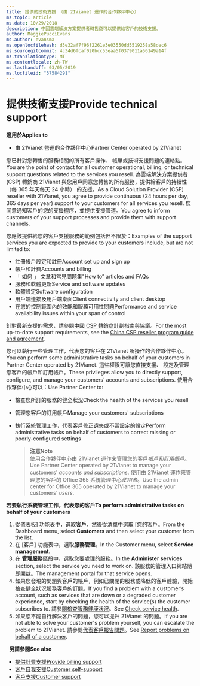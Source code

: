 ```yaml
---
title: 提供的技術支援 （由 21Vianet 運作的合作夥伴中心）
ms.topic: article
ms.date: 10/29/2018
description: 中國雲端解決方案提供者轉售商可以提供給客戶的技術支援。
author: MaggiePucciEvans
ms.author: evansma
ms.openlocfilehash: d3e32af7f96f2261e3e03550dd5519258a58dec6
ms.sourcegitcommit: 4c34d6fcaf020bcc53eaa5f0379011a56149a14f
ms.translationtype: MT
ms.contentlocale: zh-TW
ms.lasthandoff: 03/05/2019
ms.locfileid: "57584291"
---
```

# <a name="provide-technical-support"></a><span data-ttu-id="481d4-103">提供技術支援</span><span class="sxs-lookup"><span data-stu-id="481d4-103">Provide technical support</span></span>

<span data-ttu-id="481d4-104">**適用於**</span><span class="sxs-lookup"><span data-stu-id="481d4-104">**Applies to**</span></span>

-   <span data-ttu-id="481d4-105">由 21Vianet 營運的合作夥伴中心</span><span class="sxs-lookup"><span data-stu-id="481d4-105">Partner Center operated by 21Vianet</span></span>

<span data-ttu-id="481d4-106">您已針對您轉售的服務相關的所有客戶操作、 帳單或技術支援問題的連絡點。</span><span class="sxs-lookup"><span data-stu-id="481d4-106">You are the point of contact for all customer operational, billing, or technical support questions related to the services you resell.</span></span> <span data-ttu-id="481d4-107">為雲端解決方案提供者 (CSP) 轉銷商 21Vianet 與您用戶同意您轉售的所有服務，提供給客戶的持續性 （每 365 年天每天 24 小時） 的支援。</span><span class="sxs-lookup"><span data-stu-id="481d4-107">As a Cloud Solution Provider (CSP) reseller with 21Vianet, you agree to provide continuous (24 hours per day, 365 days per year) support to your customers for all services you resell.</span></span> <span data-ttu-id="481d4-108">您同意通知客戶的您的支援程序，並提供支援管道。</span><span class="sxs-lookup"><span data-stu-id="481d4-108">You agree to inform customers of your support processes and provide them with support channels.</span></span>  

<span data-ttu-id="481d4-109">您應該提供給您的客戶支援服務的範例包括但不限於：</span><span class="sxs-lookup"><span data-stu-id="481d4-109">Examples of the support services you are expected to provide to your customers include, but are not limited to:</span></span>
 
-   <span data-ttu-id="481d4-110">註冊帳戶設定和註冊</span><span class="sxs-lookup"><span data-stu-id="481d4-110">Account set up and sign up</span></span> 
-   <span data-ttu-id="481d4-111">帳戶和計費</span><span class="sxs-lookup"><span data-stu-id="481d4-111">Accounts and billing</span></span> 
-   <span data-ttu-id="481d4-112">「 如何 」 文章和常見問題集</span><span class="sxs-lookup"><span data-stu-id="481d4-112">"How to” articles and FAQs</span></span> 
-   <span data-ttu-id="481d4-113">服務和軟體更新</span><span class="sxs-lookup"><span data-stu-id="481d4-113">Service and software updates</span></span> 
-   <span data-ttu-id="481d4-114">軟體設定</span><span class="sxs-lookup"><span data-stu-id="481d4-114">Software configuration</span></span> 
-   <span data-ttu-id="481d4-115">用戶端連接及用戶端桌面</span><span class="sxs-lookup"><span data-stu-id="481d4-115">Client connectivity and client desktop</span></span>
-   <span data-ttu-id="481d4-116">在您的控制範圍內的效能和服務可用性問題</span><span class="sxs-lookup"><span data-stu-id="481d4-116">Performance and service availability issues within your span of control</span></span> 

<span data-ttu-id="481d4-117">針對最新支援的需求，請參閱[中國 CSP 轉銷商計劃指南與協議](csp-program-guide-and-agreements.md)。</span><span class="sxs-lookup"><span data-stu-id="481d4-117">For the most up-to-date support requirements, see the [China CSP reseller program guide and agreement](csp-program-guide-and-agreements.md).</span></span>

<span data-ttu-id="481d4-118">您可以執行一些管理工作，代表您的客戶在 21Vianet 所操作的合作夥伴中心。</span><span class="sxs-lookup"><span data-stu-id="481d4-118">You can perform some administrative tasks on behalf of your customers in Partner Center operated by 21Vianet.</span></span> <span data-ttu-id="481d4-119">這些權限可讓您直接支援、 設定及管理您客戶的帳戶和訂用帳戶。</span><span class="sxs-lookup"><span data-stu-id="481d4-119">These privileges allow you to directly support, configure, and manage your customers’ accounts and subscriptions.</span></span> <span data-ttu-id="481d4-120">使用合作夥伴中心可以：</span><span class="sxs-lookup"><span data-stu-id="481d4-120">Use Partner Center to:</span></span>

-   <span data-ttu-id="481d4-121">檢查您所訂的服務的健全狀況</span><span class="sxs-lookup"><span data-stu-id="481d4-121">Check the health of the services you resell</span></span>
-   <span data-ttu-id="481d4-122">管理您客戶的訂用帳戶</span><span class="sxs-lookup"><span data-stu-id="481d4-122">Manage your customers' subscriptions</span></span>
-   <span data-ttu-id="481d4-123">執行系統管理工作，代表客戶修正遺失或不當設定的設定</span><span class="sxs-lookup"><span data-stu-id="481d4-123">Perform administrative tasks on behalf of customers to correct missing or poorly-configured settings</span></span>

    ><span data-ttu-id="481d4-124">**注意**</span><span class="sxs-lookup"><span data-stu-id="481d4-124">**Note**</span></span><br><span data-ttu-id="481d4-125">使用合作夥伴中心由 21Vianet 運作來管理您的客戶*帳戶和訂用帳戶*。</span><span class="sxs-lookup"><span data-stu-id="481d4-125">Use Partner Center operated by 21Vianet to manage your customers' *accounts and subscriptions*.</span></span> <span data-ttu-id="481d4-126">使用由 21Vianet 運作來管理您的客戶的 Office 365 系統管理中心*使用者*。</span><span class="sxs-lookup"><span data-stu-id="481d4-126">Use the admin center for Office 365 operated by 21Vianet to manage your customers' *users*.</span></span> 

<span data-ttu-id="481d4-127">**若要執行系統管理工作，代表您的客戶**</span><span class="sxs-lookup"><span data-stu-id="481d4-127">**To perform administrative tasks on behalf of your customers**</span></span>

1.  <span data-ttu-id="481d4-128">從儀表板] 功能表中，選取**客戶**，然後從清單中選取 [您的客戶。</span><span class="sxs-lookup"><span data-stu-id="481d4-128">From the Dashboard menu, select **Customers** and then select your customer from the list.</span></span>
2.  <span data-ttu-id="481d4-129">在 [客戶] 功能表中，選取**服務管理**。</span><span class="sxs-lookup"><span data-stu-id="481d4-129">In the Customer menu, select **Service management**.</span></span>
3.  <span data-ttu-id="481d4-130">在 **管理服務**區段中，選取您要處理的服務。</span><span class="sxs-lookup"><span data-stu-id="481d4-130">In the **Administer services** section, select the service you need to work on.</span></span> <span data-ttu-id="481d4-131">該服務的管理入口網站隨即開啟。</span><span class="sxs-lookup"><span data-stu-id="481d4-131">The management portal for that service opens.</span></span>
4.  <span data-ttu-id="481d4-132">如果您發現的問題與客戶的帳戶，例如已關閉的服務或降低的客戶體驗，開始檢查健全狀況服務客戶的訂閱。</span><span class="sxs-lookup"><span data-stu-id="481d4-132">If you find a problem with a customer’s account, such as services that are down or a degraded customer experience, start by checking the health of the service(s) the customer subscribes to.</span></span> <span data-ttu-id="481d4-133">請參[閱檢查服務健康狀況](check-service-health.md)。</span><span class="sxs-lookup"><span data-stu-id="481d4-133">See [Check service health](check-service-health.md).</span></span>
5.  <span data-ttu-id="481d4-134">如果您不能自行解決客戶的問題，您可以提升 21Vianet 的問題。</span><span class="sxs-lookup"><span data-stu-id="481d4-134">If you are not able to solve your customer's problem yourself, you can escalate the problem to 21Vianet.</span></span> <span data-ttu-id="481d4-135">請參閱[代表客戶報告問題](report-problems-on-behalf-of-a-customer.md)。</span><span class="sxs-lookup"><span data-stu-id="481d4-135">See [Report problems on behalf of a customer](report-problems-on-behalf-of-a-customer.md).</span></span>

 
<span data-ttu-id="481d4-136">**另請參閱**</span><span class="sxs-lookup"><span data-stu-id="481d4-136">**See also**</span></span>

-   [<span data-ttu-id="481d4-137">提供計費支援</span><span class="sxs-lookup"><span data-stu-id="481d4-137">Provide billing support</span></span>](provide-billing-support.md)
-   [<span data-ttu-id="481d4-138">客戶自我支援</span><span class="sxs-lookup"><span data-stu-id="481d4-138">Customer self-support</span></span>](customer-self-support.md)
-   [<span data-ttu-id="481d4-139">客戶支援</span><span class="sxs-lookup"><span data-stu-id="481d4-139">Customer support</span></span>](customer-support.md)


 




